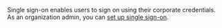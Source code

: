 Single sign-on enables users to sign on using their corporate credentials. As an organization admin, you can [set up single sign-on](mxq1680183881642.md).

